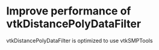 # Improve performance of vtkDistancePolyDataFilter
vtkDistancePolyDataFilter is optimized to use vtkSMPTools
